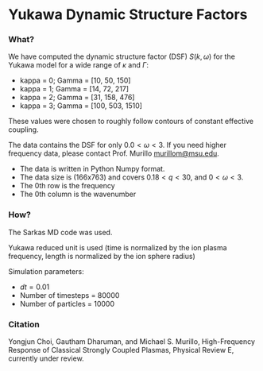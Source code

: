 
# Yukawa Dynamic Structure Factors

### What?

We have computed the dynamic structure factor (DSF) $S(k,\omega)$ for the Yukawa model for a wide range of $\kappa$ and $\Gamma$: 

* kappa = 0; Gamma = [10, 50, 150]
* kappa = 1; Gamma = [14, 72, 217]
* kappa = 2; Gamma = [31, 158, 476]
* kappa = 3; Gamma = [100, 503, 1510]

These values were chosen to roughly follow contours of constant effective coupling. 


The data contains the DSF for only $0.0 < \omega < 3$. If you need higher frequency data, please contact Prof. Murillo murillom@msu.edu. 

* The data is written in Python Numpy format.
* The data size is (166x763) and covers $0.18 < q < 30$, and $0 < \omega < 3$.
* The 0th row is the frequency
* The 0th column is the wavenumber

### How? 

The Sarkas MD code was used.

Yukawa reduced unit is used (time is normalized by the ion plasma frequency, length is normalized by the ion sphere
radius)

Simulation parameters:
* $dt = 0.01$
* Number of timesteps = 80000
* Number of particles = 10000


### Citation

Yongjun Choi, Gautham Dharuman, and Michael S. Murillo, High-Frequency Response of Classical Strongly Coupled Plasmas,
Physical Review E, currently under review.

